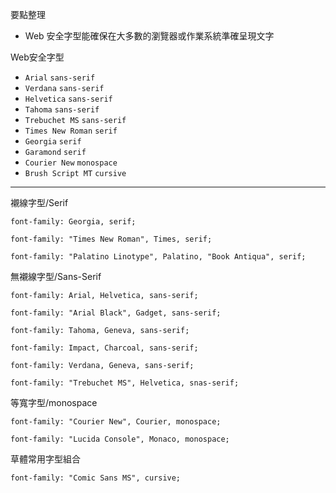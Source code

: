 要點整理
- Web 安全字型能確保在大多數的瀏覽器或作業系統準確呈現文字

Web安全字型
- `Arial` `sans-serif`
- `Verdana` `sans-serif`
- `Helvetica` `sans-serif`
- `Tahoma` `sans-serif`
- `Trebuchet MS` `sans-serif`
- `Times New Roman` `serif`
- `Georgia` `serif`
- `Garamond` `serif`
- `Courier New` `monospace`
- `Brush Script MT` `cursive`

---

襯線字型/Serif
```
font-family: Georgia, serif;
```

```
font-family: "Times New Roman", Times, serif;
```

```
font-family: "Palatino Linotype", Palatino, "Book Antiqua", serif;
```

無襯線字型/Sans-Serif
```
font-family: Arial, Helvetica, sans-serif;
```

```
font-family: "Arial Black", Gadget, sans-serif;
```

```
font-family: Tahoma, Geneva, sans-serif;
```

```
font-family: Impact, Charcoal, sans-serif;
```

```
font-family: Verdana, Geneva, sans-serif;
```

```
font-family: "Trebuchet MS", Helvetica, snas-serif;
```

等寬字型/monospace
```
font-family: "Courier New", Courier, monospace;
```

```
font-family: "Lucida Console", Monaco, monospace;
```

草體常用字型組合
```
font-family: "Comic Sans MS", cursive;
```